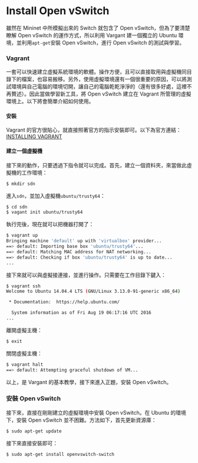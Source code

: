 # Install Open vSwitch

雖然在 Mininet 中所模擬出來的 Switch 就包含了 Open vSwitch，但為了要清楚瞭解 Open vSwitch 的運作方式，所以利用 Vargant 建一個獨立的 Ubuntu 環境，並利用```apt-get```安裝 Open vSwitch，進行 Open vSwitch 的測試與學習。

### Vagrant

一套可以快速建立虛擬系統環境的軟體。操作方便，且可以直接取用與虛擬機同目錄下的檔案，也容易搬移。另外，使用虛擬環境還有一個很重要的原因，可以將測試環境與自己電腦的環境切開，讓自己的電腦乾乾淨淨的（還有很多好處，這裡不再贅述）。因此當做學習新工具，將 Open vSwitch 建立在 Vagrant 所管理的虛擬環境上。以下將會簡單介紹如何使用。

####  安裝

Vagrant 的官方很貼心，就直接照著官方的指示安裝即可。以下為官方連結：
[INSTALLING VAGRANT](https://www.vagrantup.com/docs/installation/)

#### 建立一個虛擬機

接下來的動作，只要透過下指令就可以完成。首先，建立一個資料夾，來當做此虛擬機的工作環境：

```bash
$ mkdir sdn
```

進入```sdn```，並加入虛擬機```ubuntu/trusty64```：

```bash
$ cd sdn
$ vagant init ubuntu/trusty64
```

執行完後，現在就可以把機器打開了：

```bash
$ vagrant up
Bringing machine 'default' up with 'virtualbox' provider...
==> default: Importing base box 'ubuntu/trusty64'...
==> default: Matching MAC address for NAT networking...
==> default: Checking if box 'ubuntu/trusty64' is up to date...
...
```

接下來就可以與虛擬接連接，並進行操作。只需要在工作目錄下鍵入：

```bash
$ vagrant ssh
Welcome to Ubuntu 14.04.4 LTS (GNU/Linux 3.13.0-91-generic x86_64)

 * Documentation:  https://help.ubuntu.com/

  System information as of Fri Aug 19 06:17:16 UTC 2016
...
```

離開虛擬主機：

```bash
$ exit
```

關閉虛擬主機：

```bash
$ vagrant halt
==> default: Attempting graceful shutdown of VM...
```

以上，是 Vargant 的基本教學，接下來進入正題，安裝 Open vSwitch。

### 安裝 Open vSwitch

接下來，直接在剛剛建立的虛擬環境中安裝 Open vSwitch。在 Ubuntu 的環境下，安裝 Open vSwitch 並不困難。方法如下，首先更新資源庫：

```bash
$ sudo apt-get update
```

接下來直接安裝即可：

```bash
$ sudo apt-get install openvswitch-switch
```


